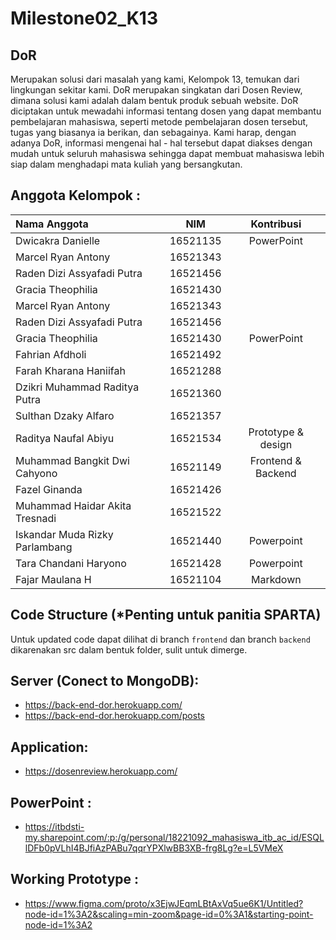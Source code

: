 # Milestone02_K13

## DoR
Merupakan solusi dari masalah yang kami, Kelompok 13, temukan dari lingkungan sekitar kami. DoR merupakan singkatan dari Dosen Review, dimana solusi kami adalah dalam bentuk produk sebuah website. DoR diciptakan untuk mewadahi informasi tentang dosen yang dapat membantu pembelajaran mahasiswa, seperti metode pembelajaran dosen tersebut, tugas yang biasanya ia berikan, dan sebagainya. Kami harap, dengan adanya DoR, informasi mengenai hal - hal tersebut dapat diakses dengan mudah untuk seluruh mahasiswa sehingga dapat membuat mahasiswa lebih siap dalam menghadapi mata kuliah yang bersangkutan.

## Anggota Kelompok :
| Nama Anggota   | NIM | Kontribusi |
| :---        |    :----:   | :---: |
| Dwicakra Danielle      | 16521135 | PowerPoint |
| Marcel Ryan Antony   | 16521343 | |
| Raden Dizi Assyafadi Putra | 16521456 | | UI & Frontend |
| Gracia Theophilia | 16521430 | |
| Marcel Ryan Antony   | 16521343 | | PowerPoint |
| Raden Dizi Assyafadi Putra | 16521456 | |
| Gracia Theophilia | 16521430 | PowerPoint |
| Fahrian Afdholi | 16521492 | |
| Farah Kharana Haniifah | 16521288 | |
| Dzikri Muhammad Raditya Putra | 16521360 | |
| Sulthan Dzaky Alfaro | 16521357 | |
| Raditya Naufal Abiyu | 16521534 | Prototype & design |
| Muhammad Bangkit Dwi Cahyono | 16521149 | Frontend & Backend |
| Fazel Ginanda  | 16521426 | |
| Muhammad Haidar Akita Tresnadi | 16521522 | |
| Iskandar Muda Rizky Parlambang | 16521440 | Powerpoint |
| Tara Chandani Haryono | 16521428 | Powerpoint |
| Fajar Maulana H | 16521104 | Markdown |

## Code Structure (*Penting untuk panitia SPARTA)
Untuk updated code dapat dilihat di branch ```frontend``` dan branch ```backend``` dikarenakan src dalam bentuk folder, sulit untuk dimerge.

## Server (Conect to MongoDB):
- https://back-end-dor.herokuapp.com/
- https://back-end-dor.herokuapp.com/posts

## Application:
- https://dosenreview.herokuapp.com/

## PowerPoint : 
- https://itbdsti-my.sharepoint.com/:p:/g/personal/18221092_mahasiswa_itb_ac_id/ESQLlDFb0pVLhI4BJfiAzPABu7qqrYPXlwBB3XB-frg8Lg?e=L5VMeX

## Working Prototype : 
- https://www.figma.com/proto/x3EjwJEqmLBtAxVq5ue6K1/Untitled?node-id=1%3A2&scaling=min-zoom&page-id=0%3A1&starting-point-node-id=1%3A2
